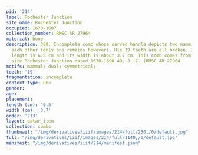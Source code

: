 ```yaml
---
pid: '214'
label: Rochester Junction
site_name: Rochester Junction
occupied: 1670-1687
collection_number: RMSC AR 27964
material: bone
description: 309. Incomplete comb whose carved handle depicts two mammiferes facing
  each other (only one remains however). His 19 teeth are all broken. Its residual
  length is 6.5 cm and its width is about 3.7 cm. This comb comes from the seneca
  site Rochester Junction dated 1670-1690 AD. J.-C. (RMSC AR 27964
motifs: mammal; dual; symmetrical;
teeth: '19'
fragmentation: incomplete
context_type: unk
gender:
age:
placement:
length (cm): '6.5'
width (cm): '3.7'
order: '213'
layout: qatar_item
collection: combs
thumbnail: "/img/derivatives/iiif/images/214/full/250,/0/default.jpg"
full: "/img/derivatives/iiif/images/214/full/1140,/0/default.jpg"
manifest: "/img/derivatives/iiif/214/manifest.json"
---
```

